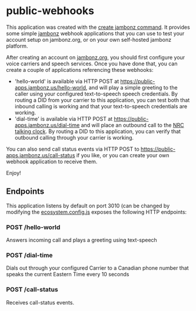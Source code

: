 # public-webhooks

This application was created with the [create jambonz command](https://www.npmjs.com/package/create-jambonz-app).  It provides some  simple [jambonz](https://jambonz.org) webhook applications that you can use to test your account setup on jambonz.org, or on your own self-hosted jambonz platform.

After creating an account on [jambonz.org](https://jambonz.org), you should first configure your voice carriers and speech services.  Once you have done that, you can create a couple of applications referencing these webhooks:

- 'hello-world' is available via HTTP POST at https://public-apps.jambonz.us/hello-world, and will play a simple greeting to the caller using your configured text-to-speech speech credentials.  By routing a DID from your carrier to this application, you can test both that inbound calling is working and that your text-to-speech credentials are working.
- 'dial-time' is available via HTTP POST at https://public-apps.jambonz.us/dial-time and will place an outbound call to the [NRC talking clock](https://en.wikipedia.org/wiki/National_Research_Council_Time_Signal).  By routing a DID to this application, you can verify that outbound calling through your carrier is working.

You can also send call status events via HTTP POST to https://public-apps.jambonz.us/call-status if you like, or you can create your own webhook application to receive them.

Enjoy!

## Endpoints

This application listens by default on port 3010 (can be changed by modifying the [ecosystem.config.js](./ecosystem.config.js) exposes the following HTTP endpoints:

### POST /hello-world
Answers incoming call and plays a greeting using text-speech

### POST /dial-time
Dials out through your configured Carrier to a Canadian phone number that speaks the current Eastern Time every 10 seconds

### POST /call-status
Receives call-status events.


